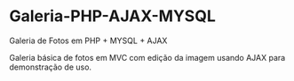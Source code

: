 # Galeria-PHP-AJAX-MYSQL
Galeria de Fotos em PHP + MYSQL + AJAX

Galeria básica de fotos em MVC com edição da imagem usando AJAX para demonstração de uso.
